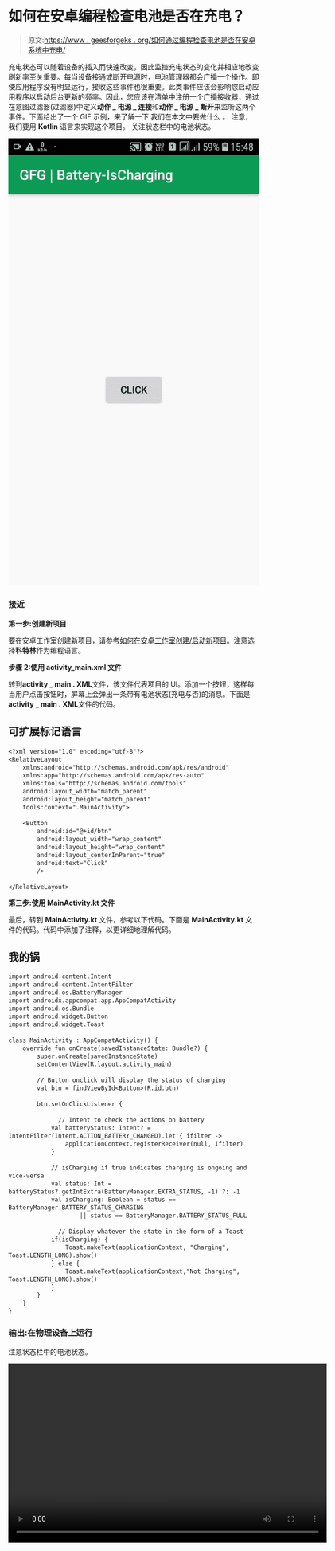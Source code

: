 # 如何在安卓编程检查电池是否在充电？

> 原文:[https://www . geesforgeks . org/如何通过编程检查电池是否在安卓系统中充电/](https://www.geeksforgeeks.org/how-to-check-if-the-battery-is-charging-or-not-in-android-programmatically/)

充电状态可以随着设备的插入而快速改变，因此监控充电状态的变化并相应地改变刷新率至关重要。每当设备接通或断开电源时，电池管理器都会广播一个操作。即使应用程序没有明显运行，接收这些事件也很重要。此类事件应该会影响您启动应用程序以启动后台更新的频率。因此，您应该在清单中注册一个[广播接收器](https://www.geeksforgeeks.org/components-android-application/)，通过在意图过滤器(过滤器)中定义**动作 _ 电源 _ 连接**和**动作 _ 电源 _ 断开**来监听这两个事件。下面给出了一个 GIF 示例，来了解一下 我们在本文中要做什么 。 注意，我们要用 **Kotlin** 语言来实现这个项目。 关注状态栏中的电池状态。

![Charging or not](img/641b738bfbdd0ab0f8ec990faf28bc8b.png)

### **接近**

**第一步:创建新项目**

要在安卓工作室创建新项目，请参考[如何在安卓工作室创建/启动新项目](https://www.geeksforgeeks.org/android-how-to-create-start-a-new-project-in-android-studio/)。注意选择**科特林**作为编程语言。

**步骤 2:使用 activity_main.xml 文件**

转到**activity _ main . XML**文件，该文件代表项目的 UI。添加一个按钮，这样每当用户点击按钮时，屏幕上会弹出一条带有电池状态(充电与否)的消息。下面是**activity _ main . XML**文件的代码。

## 可扩展标记语言

```
<?xml version="1.0" encoding="utf-8"?>
<RelativeLayout 
    xmlns:android="http://schemas.android.com/apk/res/android"
    xmlns:app="http://schemas.android.com/apk/res-auto"
    xmlns:tools="http://schemas.android.com/tools"
    android:layout_width="match_parent"
    android:layout_height="match_parent"
    tools:context=".MainActivity">

    <Button
        android:id="@+id/btn"
        android:layout_width="wrap_content"
        android:layout_height="wrap_content"
        android:layout_centerInParent="true"
        android:text="Click"
        />

</RelativeLayout>
```

**第三步:使用 MainActivity.kt 文件**

最后，转到 **MainActivity.kt** 文件，参考以下代码。下面是 **MainActivity.kt** 文件的代码。代码中添加了注释，以更详细地理解代码。

## 我的锅

```
import android.content.Intent
import android.content.IntentFilter
import android.os.BatteryManager
import androidx.appcompat.app.AppCompatActivity
import android.os.Bundle
import android.widget.Button
import android.widget.Toast

class MainActivity : AppCompatActivity() {
    override fun onCreate(savedInstanceState: Bundle?) {
        super.onCreate(savedInstanceState)
        setContentView(R.layout.activity_main)

        // Button onclick will display the status of charging
        val btn = findViewById<Button>(R.id.btn)

        btn.setOnClickListener {

              // Intent to check the actions on battery
            val batteryStatus: Intent? = IntentFilter(Intent.ACTION_BATTERY_CHANGED).let { ifilter ->
                applicationContext.registerReceiver(null, ifilter)
            }

            // isCharging if true indicates charging is ongoing and vice-versa
            val status: Int = batteryStatus?.getIntExtra(BatteryManager.EXTRA_STATUS, -1) ?: -1
            val isCharging: Boolean = status == BatteryManager.BATTERY_STATUS_CHARGING
                    || status == BatteryManager.BATTERY_STATUS_FULL

              // Display whatever the state in the form of a Toast
            if(isCharging) {
                Toast.makeText(applicationContext, "Charging", Toast.LENGTH_LONG).show()
            } else {
                Toast.makeText(applicationContext,"Not Charging", Toast.LENGTH_LONG).show()
            }
        }
    }
}
```

### 输出:在物理设备上运行

注意状态栏中的电池状态。

<video class="wp-video-shortcode" id="video-496272-1" width="640" height="360" preload="metadata" controls=""><source type="video/mp4" src="https://media.geeksforgeeks.org/wp-content/uploads/20200921221701/is-Charging-1.mp4?_=1">[https://media.geeksforgeeks.org/wp-content/uploads/20200921221701/is-Charging-1.mp4](https://media.geeksforgeeks.org/wp-content/uploads/20200921221701/is-Charging-1.mp4)</video>